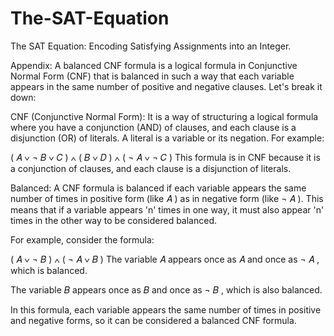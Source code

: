 # The-SAT-Equation
The SAT Equation: Encoding Satisfying Assignments into an Integer.

Appendix:
A balanced CNF formula is a logical formula in Conjunctive Normal Form (CNF) that is balanced in such a way that each variable appears in the same number of positive and negative clauses. Let's break it down:

CNF (Conjunctive Normal Form): It is a way of structuring a logical formula where you have a conjunction (AND) of clauses, and each clause is a disjunction (OR) of literals. A literal is a variable or its negation. For example:

(
𝐴
∨
¬
𝐵
∨
𝐶
)
∧
(
𝐵
∨
𝐷
)
∧
(
¬
𝐴
∨
¬
𝐶
)
This formula is in CNF because it is a conjunction of clauses, and each clause is a disjunction of literals.

Balanced: A CNF formula is balanced if each variable appears the same number of times in positive form (like 
𝐴
) as in negative form (like 
¬
𝐴
). This means that if a variable appears 'n' times in one way, it must also appear 'n' times in the other way to be considered balanced.

For example, consider the formula:

(
𝐴
∨
¬
𝐵
)
∧
(
¬
𝐴
∨
𝐵
)
The variable 
𝐴
 appears once as 
𝐴
 and once as 
¬
𝐴
, which is balanced.

The variable 
𝐵
 appears once as 
𝐵
 and once as 
¬
𝐵
, which is also balanced.

In this formula, each variable appears the same number of times in positive and negative forms, so it can be considered a balanced CNF formula.
